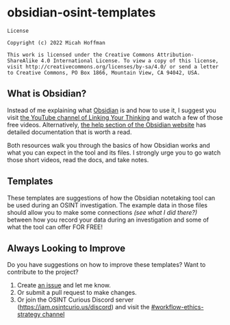 # obsidian-osint-templates

```
License

Copyright (c) 2022 Micah Hoffman

This work is licensed under the Creative Commons Attribution-ShareAlike 4.0 International License. To view a copy of this license, visit http://creativecommons.org/licenses/by-sa/4.0/ or send a letter to Creative Commons, PO Box 1866, Mountain View, CA 94042, USA.
```

## What is Obsidian?
Instead of me explaining what [Obsidian](https://obsidian.md) is and how to use it, I suggest you visit [the YouTube channel of Linking Your Thinking](https://www.youtube.com/watch?v=QgbLb6QCK88&list=PL3NaIVgSlAVLHty1-NuvPa9V0b0UwbzBd) and watch a few of those free videos. Alternatively, [the help section of the Obsidian website](https://help.obsidian.md/Start+here) has detailed documentation that is worth a read.

Both resources walk you through the basics of how Obsidian works and what you can expect in the tool and its files. I strongly urge you to go watch those short videos, read the docs, and take notes. 

## Templates
These templates are suggestions of how the Obsidian notetaking tool can be used during an OSINT investigation.  The example data in those files should allow you to make some connections _(see what I did there?)_ between how you record your data during an investigation and some of what the tool can offer FOR FREE!

## Always Looking to Improve
Do you have suggestions on how to improve these templates? Want to contribute to the project?
1. Create [an issue](https://github.com/WebBreacher/obsidian-osint-templates/issues) and let me know.
2. Or submit a pull request to make changes.
3. Or join the OSINT Curious Discord server (https://iam.osintcurio.us/discord) and visit the [#workflow-ethics-strategy channel](https://discord.com/channels/735708716128796763/767064102135791648)
